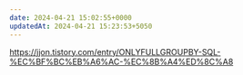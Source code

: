 ```yaml
---
date: 2024-04-21 15:02:55+0000
updatedAt: 2024-04-21 15:23:53+5050
---
```

https://jjon.tistory.com/entry/ONLYFULLGROUPBY-SQL-%EC%BF%BC%EB%A6%AC-%EC%8B%A4%ED%8C%A8